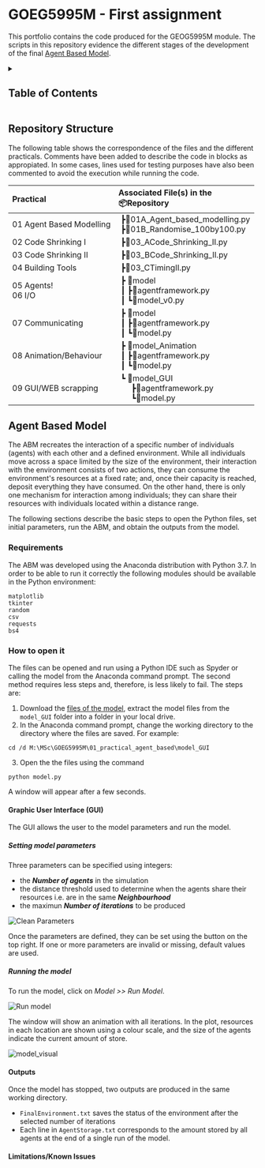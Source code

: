 # GOEG5995M - First assignment
This portfolio contains the code produced for the GEOG5995M module. The scripts in this repository evidence
the different stages of the development of the final [Agent Based Model](#agent-based-model). 


<details>
  <summary><h2>Table of Contents</h2></summary>
  
  1. [Repository Structure](#repository-structure)
  2. [Agent Based Model](#agent-based-model)
      1. [Requirements](#requirements)
      1. [How to open it](#how-to-open-it)
      2. [Graphic User Interface](#graphic-user-interface-gui)
      3. [Outputs](#outputs)
      4. [Limitations and Known Issues](#limitationsknown-issues)
</details>

## Repository Structure
The following table shows the correspondence of the files and the different practicals. Comments have been added to describe the code in blocks as appropiated. In some cases, lines used for testing purposes have also been commented to avoid the execution while running the code.    

|  Practical | Associated File(s) in the<br> 📦Repository|
| :------------ | :------------ |
| 01 Agent Based Modelling  | &nbsp;┣📜01A_Agent_based_modelling.py<br>&nbsp;┣📜01B_Randomise_100by100.py|
| 02 Code Shrinking I | &nbsp;┣📜03_ACode_Shrinking_II.py  |
| 03 Code Shrinking II  |&nbsp;┣📜03_BCode_Shrinking_II.py  |
| 04 Building Tools  |&nbsp;┣📜03_CTimingII.py |
| 05 Agents!<br />06 I/O|&nbsp;┣ 📂model<br />&nbsp;┃ ┣📜agentframework.py<br>&nbsp;┃ ┗📜model_v0.py|
| 07 Communicating  |&nbsp;┣ 📂model<br />&nbsp;┃ ┣📜agentframework.py<br>&nbsp;┃ ┗📜model.py |
| 08 Animation/Behaviour  |&nbsp;┣ 📂model_Animation<br />&nbsp;┃ ┣📜agentframework.py<br>&nbsp;┃ ┗📜model.py  |
| 09 GUI/WEB scrapping |&nbsp;┗ 📂model_GUI<br /> &nbsp; &nbsp; &nbsp;  ┣📜agentframework.py<br> &nbsp; &nbsp; &nbsp;  ┗📜model.py  |

## Agent Based Model
The ABM recreates the interaction of a specific number of individuals (agents) with each other and a defined environment. While all individuals move across a space limited by the size of the environment, their interaction with the environment consists of two actions, they can consume the environment's resources at a fixed rate; and, once their capacity is reached, deposit everything they have consumed. On the other hand, there is only one mechanism for interaction among individuals; they can share their resources with individuals located within a distance range.

The following sections describe the basic steps to open the Python files, set initial parameters, run the ABM, and obtain the outputs from the model.

### Requirements
The ABM was developed using the Anaconda distribution with Python 3.7. In order to be able to run it correctly the following modules should be available in the Python environment:
```
matplotlib
tkinter
random
csv
requests
bs4
```
### How to open it
The files can be opened and run using a Python IDE such as Spyder or calling the model from the Anaconda command prompt. The second method requires less steps and, therefore, is less likely to fail. The steps are: 
1. Download the [files of the model](https://github.com/juanfonsecaLS1/GEOG5995M_Practicals/raw/main/model_GUI.zip),
extract the model files from the ```model_GUI``` folder into a folder in your local drive.
3. In the Anaconda command prompt, change the working directory to the directory where the files are saved. For example:
```
cd /d M:\MSc\GOEG5995M\01_practical_agent_based\model_GUI
```
3. Open the the files using the command
```
python model.py
```
A window will appear after a few seconds.
#### Graphic User Interface (GUI)
The GUI allows the user to the model parameters and run the model.
##### Setting model parameters
Three parameters can be specified using integers:
- the __*Number of agents*__ in the simulation
- the distance threshold used to determine when the agents share their resources i.e. are in the same __*Neighbourhood*__
- the maximun __*Number of iterations*__ to be produced

![Clean Parameters](https://user-images.githubusercontent.com/69847296/194627694-23edeb5c-db51-407c-8bd5-2ac52dd2d33a.png)

Once the parameters are defined, they can be set using the button on the top right. If one or more parameters are invalid or missing, default values are used. 
##### Running the model 
To run the model, click on *Model >> Run Model*. 

![Run model](https://user-images.githubusercontent.com/69847296/194627955-f54ab3f9-c851-4748-a840-3a810e81b582.png)

The window will show an animation with all iterations. In the plot, resources in each location are shown using a colour scale, and the size of the agents indicate the current amount of store.

![model_visual](https://user-images.githubusercontent.com/69847296/194628069-5c8e89be-f9e1-4258-a7a4-3caaa5282367.png)

#### Outputs
Once the model has stopped, two outputs are produced in the same working directory.
- ```FinalEnvironment.txt``` saves the status of the environment after the selected number of iterations
- Each line in ```AgentStorage.txt``` corresponds to the amount stored by all agents at the end of a single run of the model.
#### Limitations/Known Issues
